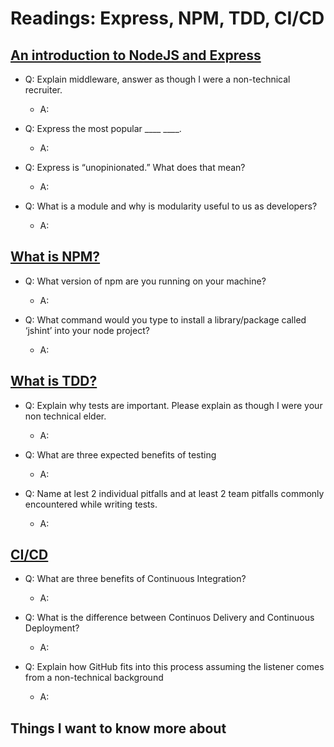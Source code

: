 # Readings: Express, NPM, TDD, CI/CD

## [An introduction to NodeJS and Express](https://developer.mozilla.org/en-US/docs/Learn/Server-side/Express_Nodejs/Introduction)

- Q: Explain middleware, answer as though I were a non-technical recruiter.

  - A:

- Q: Express the most popular ____ ____.

  - A:

- Q: Express is “unopinionated.” What does that mean?

  - A:

- Q: What is a module and why is modularity useful to us as developers?

  - A:

## [What is NPM?](https://docs.npmjs.com/getting-started/what-is-npm)

- Q: What version of npm are you running on your machine?

  - A:

- Q: What command would you type to install a library/package called ‘jshint’ into your node project?

  - A:

## [What is TDD?](https://www.agilealliance.org/glossary/tdd/)

- Q: Explain why tests are important. Please explain as though I were your non technical elder.

  - A:

- Q: What are three expected benefits of testing

  - A:

- Q: Name at lest 2 individual pitfalls and at least 2 team pitfalls commonly encountered while writing tests.

  - A:

## [CI/CD](https://www.youtube.com/watch?v=xSv_m3KhUO8)

- Q: What are three benefits of Continuous Integration?

  - A:

- Q: What is the difference between Continuos Delivery and Continuous Deployment?

  - A:

- Q: Explain how GitHub fits into this process assuming the listener comes from a non-technical background

  - A:

## Things I want to know more about
